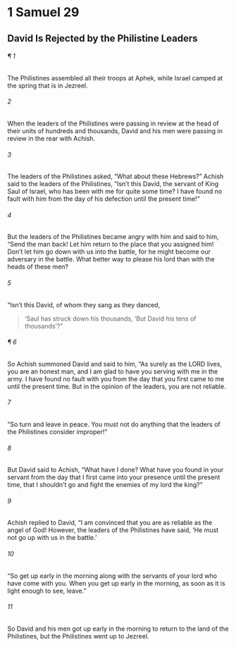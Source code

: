 # 1 Samuel 29
## David Is Rejected by the Philistine Leaders
###### ¶ 1
The Philistines assembled all their troops at Aphek, while Israel camped at the spring that is in Jezreel.
###### 2
When the leaders of the Philistines were passing in review at the head of their units of hundreds and thousands, David and his men were passing in review in the rear with Achish.
###### 3
The leaders of the Philistines asked, “What about these Hebrews?” Achish said to the leaders of the Philistines, “Isn’t this David, the servant of King Saul of Israel, who has been with me for quite some time? I have found no fault with him from the day of his defection until the present time!”
###### 4
But the leaders of the Philistines became angry with him and said to him, “Send the man back! Let him return to the place that you assigned him! Don’t let him go down with us into the battle, for he might become our adversary in the battle. What better way to please his lord than with the heads of these men?
###### 5
“Isn’t this David, of whom they sang as they danced,
> ‘Saul has struck down his thousands,
> ‘But David his tens of thousands’?”
###### ¶ 6
So Achish summoned David and said to him, “As surely as the LORD lives, you are an honest man, and I am glad to have you serving with me in the army. I have found no fault with you from the day that you first came to me until the present time. But in the opinion of the leaders, you are not reliable.
###### 7
“So turn and leave in peace. You must not do anything that the leaders of the Philistines consider improper!”
###### 8
But David said to Achish, “What have I done? What have you found in your servant from the day that I first came into your presence until the present time, that I shouldn’t go and fight the enemies of my lord the king?”
###### 9
Achish replied to David, “I am convinced that you are as reliable as the angel of God! However, the leaders of the Philistines have said, ‘He must not go up with us in the battle.’
###### 10
“So get up early in the morning along with the servants of your lord who have come with you. When you get up early in the morning, as soon as it is light enough to see, leave.”
###### 11
So David and his men got up early in the morning to return to the land of the Philistines, but the Philistines went up to Jezreel.
